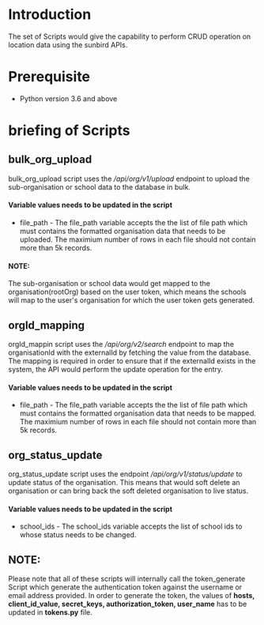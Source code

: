 # Introduction
The set of Scripts would give the capability to perform CRUD operation on location data using the sunbird APIs.

# Prerequisite
- Python version 3.6 and above

# briefing of Scripts

## bulk_org_upload
bulk_org_upload script uses the */api/org/v1/upload* endpoint to upload the sub-organisation or school data to the database in bulk.

#### Variable values needs to be updated in the script
- file_path - The file_path variable accepts the the list of file path which must contains the formatted organisation data that needs to be uploaded. The maximium number of rows in each file should not contain more than 5k records.

#### NOTE:
The sub-organisation or school data would get mapped to the organisation(rootOrg) based on the user token, which means the schools will map to the user's organisation for which the user token gets generated.

## orgId_mapping
orgId_mappin script uses the */api/org/v2/search* endpoint to map the organisationId with the externalId by fetching the value from the database. The mapping is required in order to ensure that if the externalId exists in the system, the API would perform the update operation for the entry.

#### Variable values needs to be updated in the script
- file_path - The file_path variable accepts the the list of file path which must contains the formatted organisation data that needs to be mapped. The maximium number of rows in each file should not contain more than 5k records.

## org_status_update
org_status_update script uses the endpoint */api/org/v1/status/update* to update status of the organisation. This means that would soft delete an organisation or can bring back the soft deleted organisation to live status.

#### Variable values needs to be updated in the script
- school_ids - The school_ids variable accepts the list of school ids to whose status needs to be changed.

## NOTE:
Please note that all of these scripts will internally call the token_generate Script which generate the authentication token against the username or email address provided. In order to generate the token, the values of **hosts, client_id_value, secret_keys, authorization_token, user_name** has to be updated in **tokens.py** file.